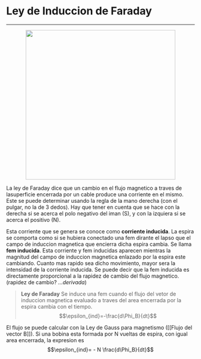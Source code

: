 # Ley de Induccion de Faraday
---
<p align="center">
	<img src="https://media.springernature.com/original/springer-static/image/chp%3A10.1007%2F978-3-642-23026-4_27/MediaObjects/215555_1_En_27_Fig2_HTML.gif" width="400px" width="400px"/>
</p>

La ley de Faraday dice que un cambio en el flujo magnetico a traves de lasuperficie encerrada por un cable produce una corriente en el mismo. Este se puede determinar usando la regla de la mano derecha (con el pulgar, no la de 3 dedos). Hay que tener en cuenta que se hace con la derecha si se acerca el polo negativo del iman (S), y con la izquiera si se acerca el positivo (N).

Esta corriente que se genera se conoce como **corriente inducida**. La espira se comporta como si se hubiera conectado una fem dirante el lapso que el campo de induccion magnetica que encierra dicha espira cambia. Se llama **fem inducida**. Esta corriente y fem inducidas aparecen mientras la magnitud del campo de induccion magnetica enlazado por la espira este cambiando. Cuanto mas rapido sea dicho movimiento, mayor sera la intensidad de la corriente inducida. Se puede decir que la fem inducida es directamente proporcional a la rapidez de cambio del flujo magnetico. (rapidez de cambio? _...derivada_)

> **Ley de Faraday**
> Se induce una fem cuando el flujo del vetor de induccion magnetica evaluado a traves del area encerrada por la espira cambia con el tiempo.
> $$\epsilon_{ind}=-\frac{d\Phi_B}{dt}$$

El flujo se puede calcular con la Ley de Gauss para magnetismo ([[Flujo del vector B]]).
Si una bobina esta formada por N vueltas de espira, con igual area encerrada, la expresion es
$$\epsilon_{ind}= - N \frac{d\Phi_B}{dt}$$